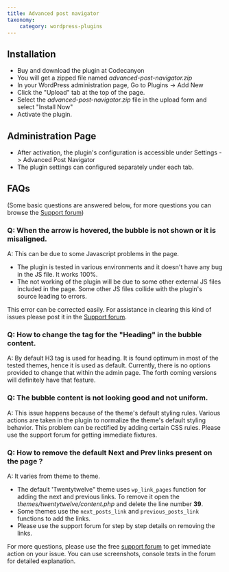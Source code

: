 ```yaml
---
title: Advanced post navigator
taxonomy:
    category: wordpress-plugins
---
```


## Installation

- Buy and download the plugin at Codecanyon
- You will get a zipped file named _advanced-post-navigator.zip_
- In your WordPress administration page, Go to Plugins -> Add New
- Click the "Upload" tab at the top of the page.
- Select the _advanced-post-navigator.zip_ file in the upload form and select "Install Now"
- Activate the plugin.

## Administration Page

- After activation, the plugin's configuration is accessible under Settings -> Advanced Post Navigator
- The plugin settings can configured separately under each tab.

## FAQs

(Some basic questions are answered below, for more questions you can browse the [Support forum](/forum/))

### Q: When the arrow is hovered, the bubble is not shown or it is misaligned.

A: This can be due to some Javascript problems in the page.

- The plugin is tested in various environments and it doesn't have any bug in the JS file. It works 100%.
- The not working of the plugin will be due to some other external JS files included in the page. Some other JS files collide with the plugin's source leading to errors.

This error can be corrected easily. For assistance in clearing this kind of issues please post it in the [Support forum](/forum/).

### Q: How to change the tag for the "Heading" in the bubble content.

A: By default H3 tag is used for heading. It is found optimum in most of the tested themes, hence it is used as default. Currently, there is no options provided to change that within the admin page. The forth coming versions will definitely have that feature.

### Q: The bubble content is not looking good and not uniform.

A: This issue happens because of the theme's default styling rules. Various actions are taken in the plugin to normalize the theme's default styling behavior. This problem can be rectified by adding certain CSS rules. Please use the support forum for getting immediate fixtures.

### Q: How to remove the default Next and Prev links present on the page ?

A: It varies from theme to theme.

- The default 'Twentytwelve" theme uses `wp_link_pages` function for adding the next and previous links. To remove it open the _themes/twentytwelve/content.php_ and delete the line number **39**.
- Some themes use the `next_posts_link` and `previous_posts_link` functions to add the links.
- Please use the support forum for step by step details on removing the links.

For more questions, please use the free [support forum](/forum/) to get immediate action on your issue. You can use screenshots, console texts in the forum for detailed explanation.
